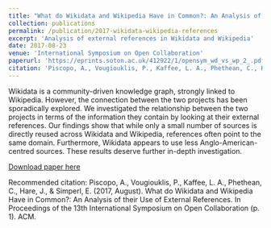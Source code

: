```yaml
---
title: "What do Wikidata and Wikipedia Have in Common?: An Analysis of their Use of External References"
collection: publications
permalink: /publication/2017-wikidata-wikipedia-references
excerpt: 'Analysis of external references in Wikidata and Wikipedia'
date: 2017-08-23
venue: 'International Symposium on Open Collaboration'
paperurl: 'https://eprints.soton.ac.uk/412922/1/opensym_wd_vs_wp_2_.pdf'
citation: 'Piscopo, A., Vougiouklis, P., Kaffee, L. A., Phethean, C., Hare, J., & Simperl, E. (2017, August). What do Wikidata and Wikipedia Have in Common?: An Analysis of their Use of External References. In Proceedings of the 13th International Symposium on Open Collaboration (p. 1). ACM.'
---
```

Wikidata is a community-driven knowledge graph, strongly linked to Wikipedia.
However, the connection between the two projects has been sporadically explored. We
investigated the relationship between the two projects in terms of the information they
contain by looking at their external references. Our findings show that while only a small
number of sources is directly reused across Wikidata and Wikipedia, references often point
to the same domain. Furthermore, Wikidata appears to use less Anglo-American-centred
sources. These results deserve further in-depth investigation.

[Download paper here](https://eprints.soton.ac.uk/412922/1/opensym_wd_vs_wp_2_.pdf)

Recommended citation: Piscopo, A., Vougiouklis, P., Kaffee, L. A., Phethean, C., Hare, J., & Simperl, E. (2017, August). What do Wikidata and Wikipedia Have in Common?: An Analysis of their Use of External References. In Proceedings of the 13th International Symposium on Open Collaboration (p. 1). ACM.